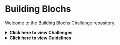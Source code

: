 # Building Blochs

Welcome to the Building Blochs Challenge repository. 

<details>
<summary><b>Click here to view Challenges</b></summary>
<ol>
<li><a href="https://github.com/alphabet27/building-blochs/tree/main/qknn-classifier">Quantum KNN Classifier for MNIST digits classification</a></li>
<li><a href="https://github.com/alphabet27/building-blochs/tree/main/quantum-compiler">Quantum Compiler Challenge</a></li>
<li><a href="https://github.com/alphabet27/building-blochs/tree/main/ethane-conformers">Bond angles of ethane conformers</a></li>
</ol>

</details>

<details>
<summary><b>Click here to view Guidelines</b></summary>

Participants can fork this repository into their system and upload the solutions in a separate Jupyter Notebook bearing their name. Finally they can create a pull request for submission.

</details>
